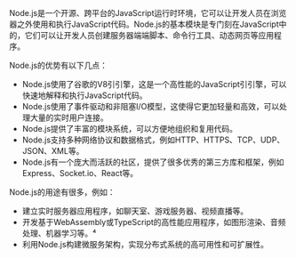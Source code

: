 Node.js是一个开源、跨平台的JavaScript运行时环境，它可以让开发人员在浏览器之外使用和执行JavaScript代码。Node.js的基本模块是专门刻在JavaScript中的，它们可以让开发人员创建服务器端端脚本、命令行工具、动态网页等应用程序。

Node.js的优势有以下几点：

- Node.js使用了谷歌的V8引引擎，这是一个高性能的JavaScript引引擎，可以快速地解释和执行JavaScript代码。
- Node.js使用了事件驱动和非阻塞I/O模型，这使得它更加轻量和高效，可以处理大量的实时用户连接。
- Node.js提供了丰富的模块系统，可以方便地组织和复用代码。
- Node.js支持多种网络协议和数据格式，例如HTTP、HTTPS、TCP、UDP、JSON、XML等。
- Node.js有一个庞大而活跃的社区，提供了很多优秀的第三方库和框架，例如Express、Socket.io、React等。

Node.js的用途有很多，例如：

- 建立实时服务器应用程序，如聊天室、游戏服务器、视频直播等。
- 开发基于WebAssembly或TypeScript的高性能应用程序，如图形渲染、音频处理、机器学习等。⁴
- 利用Node.js构建微服务架构，实现分布式系统的高可用性和可扩展性。
